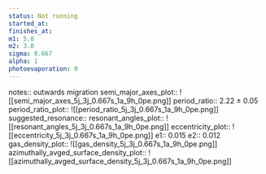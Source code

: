 ```yaml
---
status: Not running
started_at:
finishes_at:
m1: 5.0
m2: 3.0
sigma: 0.667
alpha: 1
photoevaporation: 0
---
```


notes:: outwards migration
semi_major_axes_plot:: ![[semi_major_axes_5j_3j_0.667s_1a_9h_0pe.png]]
period_ratio:: 2.22 ± 0.05
period_ratio_plot:: ![[period_ratio_5j_3j_0.667s_1a_9h_0pe.png]]
suggested_resonance:: 
resonant_angles_plot:: ![[resonant_angles_5j_3j_0.667s_1a_9h_0pe.png]]
eccentricity_plot:: ![[eccentricity_5j_3j_0.667s_1a_9h_0pe.png]]
e1:: 0.015
e2:: 0.012
gas_density_plot:: ![[gas_density_5j_3j_0.667s_1a_9h_0pe.png]]
azimuthally_avged_surface_density_plot:: ![[azimuthally_avged_surface_density_5j_3j_0.667s_1a_9h_0pe.png]]
